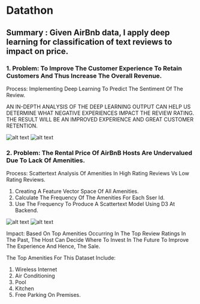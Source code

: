 # Datathon

## Summary : Given AirBnb data, I apply deep learning for classification of text reviews to impact on price. 

### 1. Problem: To Improve The Customer Experience To Retain Customers And Thus Increase The Overall Revenue.
Process: Implementing Deep Learning To Predict The Sentiment Of The Review.

AN IN-DEPTH ANALYSIS OF THE DEEP LEARNING OUTPUT CAN HELP US DETERMINE WHAT NEGATIVE EXPERIENCES IMPACT THE REVIEW RATING.
THE RESULT WILL BE AN IMPROVED EXPERIENCE AND GREAT CUSTOMER RETENTION.

![alt text](https://github.com/shettyprithvi/Datathon/blob/master/process.PNG)
![alt text](https://github.com/shettyprithvi/Datathon/blob/master/scattertext2.PNG)


### 2. Problem: The Rental Price Of AirBnB Hosts Are Undervalued Due To Lack Of Amenities.

Process: Scattertext Analysis Of Amenities In High Rating Reviews Vs Low Rating Reviews. 
1. Creating A Feature Vector Space Of All Amenities. 
2. Calculate The Frequency Of The Amenities For Each Sser Id. 
3. Use The Frequency To Produce A Scattertext Model Using D3 At Backend.

![alt text](https://github.com/shettyprithvi/Datathon/blob/master/scattertext.PNG)
![alt text](https://github.com/shettyprithvi/Datathon/blob/master/freq.PNG)


Impact: Based On Top Amenities Occurring In The Top Review Ratings In The Past, The Host Can Decide Where To Invest In The Future To Improve The Experience And Hence, The Sale.

The Top Amenities For This Dataset Include: 

1. Wireless Internet
2. Air Conditioning 
3. Pool 
4. Kitchen 
5. Free Parking On Premises. 





